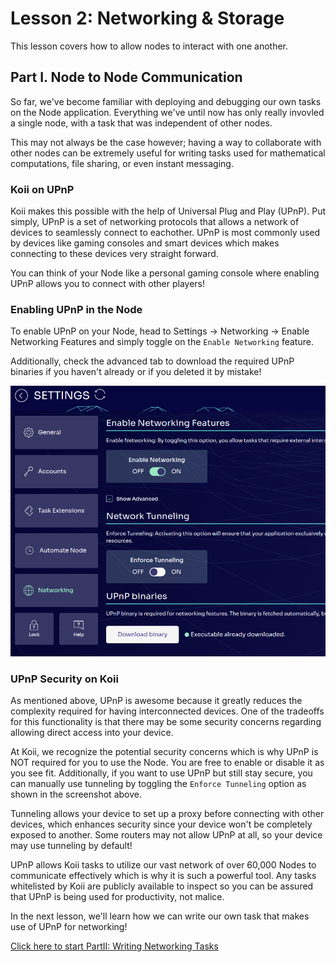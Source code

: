 # Lesson 2: Networking & Storage

This lesson covers how to allow nodes to interact with one another.

## Part I. Node to Node Communication

So far, we've become familiar with deploying and debugging our own tasks on the Node application. Everything we've until now has only really invovled a single node, with a task that was independent of other nodes.

This may not always be the case however; having a way to collaborate with other nodes can be extremely useful for writing tasks used for mathematical computations, file sharing, or even instant messaging.

### Koii on UPnP

Koii makes this possible with the help of Universal Plug and Play (UPnP). Put simply, UPnP is a set of networking protocols that allows a network of devices to seamlessly connect to eachother. UPnP is most commonly used by devices like gaming consoles and smart devices which makes connecting to these devices very straight forward.

You can think of your Node like a personal gaming console where enabling UPnP allows you to connect with other players!

### Enabling UPnP in the Node

To enable UPnP on your Node, head to Settings -> Networking -> Enable Networking Features and simply toggle on the `Enable Networking` feature.

Additionally, check the advanced tab to download the required UPnP binaries if you haven't already or if you deleted it by mistake!

![Enable UPnP](./imgs/enable-upnp.png)

### UPnP Security on Koii

As mentioned above, UPnP is awesome because it greatly reduces the complexity required for having interconnected devices. One of the tradeoffs for this functionality is that there may be some security concerns regarding allowing direct access into your device.

At Koii, we recognize the potential security concerns which is why UPnP is NOT required for you to use the Node. You are free to enable or disable it as you see fit. Additionally, if you want to use UPnP but still stay secure, you can manually use tunneling by toggling the `Enforce Tunneling` option as shown in the screenshot above.

Tunneling allows your device to set up a proxy before connecting with other devices, which enhances security since your device won't be completely exposed to another. Some routers may not allow UPnP at all, so your device may use tunneling by default!

UPnP allows Koii tasks to utilize our vast network of over 60,000 Nodes to communicate effectively which is why it is such a powerful tool. Any tasks whitelisted by Koii are publicly available to inspect so you can be assured that UPnP is being used for productivity, not malice.

In the next lesson, we'll learn how we can write our own task that makes use of UPnP for networking!

[Click here to start PartII: Writing Networking Tasks](./PartII.md)
